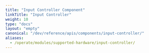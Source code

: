```yaml
---
title: "Input Controller Component"
linkTitle: "Input Controller"
weight: 10
type: "docs"
layout: "empty"
canonical: "/dev/reference/apis/components/input-controller/"
aliases:
  - /operate/modules/supported-hardware/input-controller/
---
```

